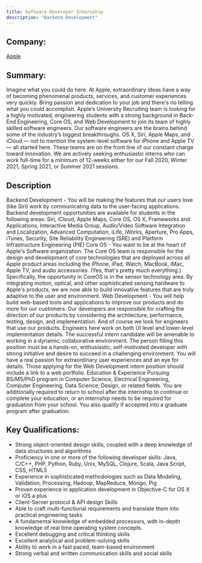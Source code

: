 ```yaml
---
title: Software Developer Internship
description: "Backend Development"
---
```

## Company: 

[Apple](https://www.apple.com/)

## Summary:

Imagine what you could do here. At Apple, extraordinary ideas have a way of becoming phenomenal products, services, and customer experiences very quickly. Bring passion and dedication to your job and there's no telling what you could accomplish. Apple’s University Recruiting team is looking for a highly motivated, engineering students with a strong background in Back-End Engineering, Core OS, and Web Development to join its team of highly skilled software engineers. Our software engineers are the brains behind some of the industry’s biggest breakthroughs. OS X, Siri, Apple Maps, and iCloud — not to mention the system-level software for iPhone and Apple TV — all started here. These teams are on the front line of our constant charge toward innovation. We are actively seeking enthusiastic interns who can work full-time for a minimum of 12-weeks either for our Fall 2020, Winter 2021, Spring 2021, or Summer 2021 sessions.

## Description

Backend Development - You will be making the features that our users love (like Siri) work by communicating data to the user-facing applications. Backend development opportunities are available for students in the following areas: Siri, iCloud, Apple Maps, Core OS, OS X, Frameworks and Applications, Interactive Media Group, Audio/Video Software Integration and Localization, Advanced Computation, iLife, iWorks, Aperture, Pro Apps, iTunes, Security, Site Reliability Engineering (SRE) and Platform Infrastructure Engineering (PIE) Core OS - You want to be at the heart of Apple's Software organization. The Core OS team is responsible for the design and development of core technologies that are deployed across all Apple product areas including the iPhone, iPad, Watch, MacBook, iMac, Apple TV, and audio accessories. (Yes, that's pretty much everything.) Specifically, the opportunity in CoreOS is in the sensor technology area. By integrating motion, optical, and other sophisticated sensing hardware to Apple's products, we are now able to build innovative features that are truly adaptive to the user and environment. Web Development - You will help build web-based tools and applications to improve our products and do more for our customers. Our developers are responsible for crafting the direction of our products by considering the architecture, performance, testing, design, and implementation. And of course we look for engineers that use our products. Engineers here work on both UI level and lower-level implementation details. The successful intern candidate will be amenable to working in a dynamic, collaborative environment. The person filling this position must be a hands-on, enthusiastic, self-motivated developer with strong initiative and desire to succeed in a challenging environment. You will have a real passion for extraordinary user experiences and an eye for details. Those applying for the Web Development intern position should include a link to a web portfolio.
Education & Experience
Pursuing BS/MS/PhD program in Computer Science, Electrical Engineering, Computer Engineering, Data Science, Design, or related fields. You are additionally required to return to school after the internship to continue or complete your education, or an internship needs to be required for graduation from your school. You also qualify if accepted into a graduate program after graduation.

## Key Qualifications:

- Strong object-oriented design skills, coupled with a deep knowledge of data structures and algorithms
- Proficiency in one or more of the following developer skills: Java, C/C++, PHP, Python, Ruby, Unix, MySQL, Clojure, Scala, Java Script, CSS, HTML5
- Experience in sophisticated methodologies such as Data Modeling, Validation, Processing, Hadoop, MapReduce, Mongo, Pig
- Proven experience in application development in Objective-C for OS X or iOS a plus
- Client-Server protocol & API design Skills
- Able to craft multi-functional requirements and translate them into practical engineering tasks
- A fundamental knowledge of embedded processors, with in-depth knowledge of real time operating system concepts.
- Excellent debugging and critical thinking skills
- Excellent analytical and problem-solving skills
- Ability to work in a fast paced, team-based environment
- Strong verbal and written communication skills and social skills
